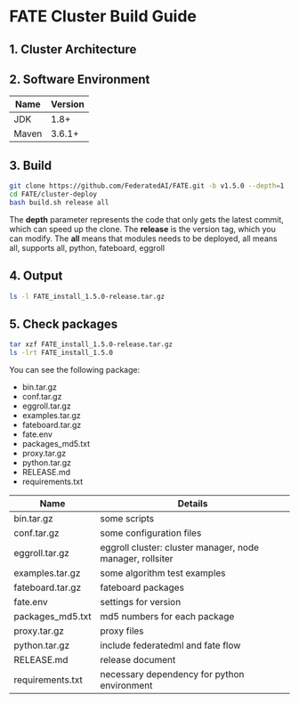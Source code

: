 

#                      **FATE Cluster Build Guide**

## 1. Cluster Architecture

## 2. Software Environment

| Name         | Version | 
| -------------| --------|
| JDK          | 1.8+    |
| Maven        | 3.6.1+  |

## 3. Build
```bash
git clone https://github.com/FederatedAI/FATE.git -b v1.5.0 --depth=1
cd FATE/cluster-deploy
bash build.sh release all
```
The **depth** parameter represents the code that only gets the latest commit, which can speed up the clone.
The **release** is the version tag, which you can modify.
The **all** means that modules needs to be deployed, all means all, supports all, python, fateboard, eggroll

## 4. Output
```bash
ls -l FATE_install_1.5.0-release.tar.gz
```

## 5. Check packages
```bash
tar xzf FATE_install_1.5.0-release.tar.gz
ls -lrt FATE_install_1.5.0
```
You can see the following package:
- bin.tar.gz
- conf.tar.gz
- eggroll.tar.gz
- examples.tar.gz
- fateboard.tar.gz
- fate.env
- packages_md5.txt
- proxy.tar.gz
- python.tar.gz
- RELEASE.md
- requirements.txt

| Name         | Details| 
| -------------| --------|
| bin.tar.gz   | some scripts|
| conf.tar.gz   | some configuration files|
| eggroll.tar.gz | eggroll cluster: cluster manager, node manager, rollsiter  |
| examples.tar.gz | some algorithm test examples|
| fateboard.tar.gz | fateboard packages|
| fate.env | settings for version|
| packages_md5.txt | md5 numbers for each package|
| proxy.tar.gz | proxy files|
| python.tar.gz | include federatedml and fate flow|
| RELEASE.md | release document|
| requirements.txt | necessary dependency for python environment|
